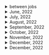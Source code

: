 <details>
<summary>between jobs</summary>

1. 생활코딩 자바스크립트 기본(이고잉)
1. 생활코딩 자바스크립트 웹(이고잉)
1. 자바스크립트 기본 (이고잉)
1. 기본을 확실히!! HTML의 모든 것(이고잉)
1. CSS 기본부터 활용까지(이고잉)

1. FCC : Basic HTML and HTML5 (28/28)
1. FCC: Responsive Web Design Principles (4/4)
1. FCC : Js - OOP
1. FCC: Js - ES6 (29/29)
1. FCC: Js- debugging (12/12)
1. Free code camp : Javascript basic data structure/algorithm scripting (36/36)
1. Free code camp : Functional programming (24/24) 2-3) FCC : Redux (17/17)
1. FCC : React (47/47)
1. FCC : React with Redux (10/10)
1. FCC : data visualization - JSON APIs and Ajax (10/10)
1. FCC : MongoDB and Mongoose (12/12)
1. FCC : Basic Node js and Express(12/12)
1. 처음 만난 리액트 완강
1. 인프런 노드&리액트 백엔드 개발 (노드 편) (12/12)
1. NetNinja MongoDB tutorials (16/16)
1. NetNinja Asynchronous Javasript(11/11)
1. NetNinja Typescript
1. NetNinja NodeJs crash course
1. netNinja 리액트 완강
1. netninja node js 완강
1. NetNinja 웹소켓 튜토리얼
1. netninja React query
1. NetNinja Node.js Auth (18/18) 완강
1. net ninja 타입스트립트 & 웹팩
1. NetNinja Node.js Auth 2시간 (18/18) 완강
1. net ninaj 타입스트립트 & 웹팩
1. NetNinja node Oauth
1. netninja React context & hooks
1. React with typescript
1. NetNinja Next js beginner tutorial
1. 구름 에듀 - 한 눈에 보는 타입스크립트
1. React testing library
1. Learn React, Redux and TypeScript in 2021 - Shopping Cart
1. code evolution React/Redux
1. code evolution React storybook

</details>

<details>
<summary>June, 2022</summary>

1. [Configuring Environment Variables in Node.js](https://youtu.be/14zY-u9EBCU)
1. [Deploy NodeJS and Express API On Heroku](https://youtu.be/72DYDMP09MM)
1. [How to create a child process in nodejs (exec, execFile and spawn)](https://youtu.be/bbmFvCbVDqo)

</details>

<details>
<summary>July, 2022</summary>

1. [How to build a CLI with Node.js](https://youtu.be/s2h28p4s-Xs)
1. [What Are _.d.ts files? How to Use _.d.ts Files in TypeScript?](https://youtu.be/s_CZeWuEZ_s)
1. [Master Node JS : Node fundamental process object - Web Development](https://youtu.be/FrapFIUGki0)
1. [Stop Putting Your Script Tags At The End Of The Body](https://youtube.com/shorts/cXwnJKflxas?feature=share)

## Nestjs

1. [Introduction to Nest JS - A Node JS framework - from the basics | Nest js tutorials](https://youtu.be/kPz8ofull6w)
1. [01 Install Nest JS and how Nest Js route works | Nest JS Node JS tutorials](https://youtu.be/ndSMFwXhBA0)
1. [02 Creating a Module and Controller in Nest JS | Node JS, Javascript, Typescript](https://youtu.be/H6q8O9kRnzs)
1. [03 Depedency Injection in Nest JS | Inject Service in Controller | Node JS, Javascript, Typescript](https://youtu.be/W5W9kHa61t0)
1. [04 Validation in Nest JS and DTO objects | Nest JS Node JS tutorials](https://youtu.be/XpV4SSsqTdk)
1. [Introduction to Decorators. Create a First Class Decorator in the TypeScript.](https://youtu.be/XsioLNS9XTY)
1. [How To Create A Search Bar In JavaScript](https://youtu.be/TlP5WIxVirU)
1. [JavaScript Search Bar](https://youtu.be/wxz5vJ1BWrc)
1. [05 Setting up TypeOrm with Nest JS and create Entity](https://youtu.be/F4ohRXIL6e4)

</details>

<details>
<summary>August, 2022</summary>

1. [GoLang Simple HTTP Web Server | Beginners Tutorial](https://youtu.be/YMFkgN9r_jg)
1. [네이버, 라인 개발자들에게 조언받은 백엔드 개발자 로드맵](https://youtu.be/tcyb_BwAPpY)
1. [TypeScript Record Type](https://youtu.be/pOjtxDKSgTw)
1. [[Create A Docker Container For Go (golang) Code In UNDER Ten Minutes [Getting Started)]](https://youtu.be/USbPCBi_d4U)
1. [Install Yarn [ UPDATED 2022 ]](https://youtu.be/mWC5M1F2hiE)
1. [How to deploy a react application to Vercel](https://youtu.be/lAJ6LyvW_cw)
1. [Stop returning null collections in your code](https://www.youtube.com/shorts/G82njnbeqVA)
1. [[Golang] Testing with Ginkgo](https://youtu.be/Z2x7YrDWrA0)
1. [You'll want to learn this console.log tip in javascript #shorts](https://www.youtube.com/shorts/dag_-TsL5lc)
1. [How to know if a javascript array contains any even numbers using some #shorts](https://www.youtube.com/shorts/l35MY8Im0Q0)
1. [Database Design - Introduction](https://youtu.be/e7Pr1VgPK4w)
1. [Database Design 1 - What is a Database?](https://youtu.be/hG_3UHepr_M)
1. [Learning Golang: Introduction to Benchmarks](https://youtu.be/u6dpEuJ7tB8)
1. [Shortcodes | Hugo - Static Site Generator | Tutorial 9](https://youtu.be/2xkNJL4gJ9E)
1. [Shortcode: Add Raw HTML to Your Posts](https://makewithhugo.com/shortcode-add-raw-html/)
1. [How to validate an object using a Proxy class #shorts](https://youtube.com/shorts/_nOzU7Z8uMU?feature=share)

</details>

<details>
<summary>September, 2022</summary>

1. [Delete node_modules like a Pro #Shorts](https://youtube.com/shorts/qOSH2pYg6m8?feature=share)
1. [Awesome Full Page Scroll Effect Tutorial!](https://youtu.be/htw4iKMYzEc)
1. [Customize Create React App (CRA) without ejecting using react-app-rewired](https://egghead.io/lessons/react-customize-create-react-app-cra-without-ejecting-using-react-app-rewired)
1. [How to Write Good API Documentation](https://www.freecodecamp.org/news/how-to-write-api-documentation-like-a-pro/)
1. [Learning Golang: Dependencies, Modules and How to manage Packages](https://youtu.be/20sLKEpHvvk)
1. [Building a Go REST API using Gorm and Fiber!](https://youtu.be/Iq2qT0fRhAA)
1. [How to extract patterns from strings using regex groups #shorts](https://youtube.com/shorts/2Wazs0m9kGs?feature=share)
1. [Introduction to Hugo | Hugo - Static Site Generator | Tutorial 1](https://youtu.be/qtIqKaDlqXo)
1. [Creating a New Site / Directory Structure | Hugo - Static Site Generator | Tutorial 4](https://youtu.be/sB0HLHjgQ7E)
1. [Creating & Organizing Content | Hugo - Static Site Generator | Tutorial 6](https://www.youtube.com/watch?v=0GZxidrlaRM&list=PLLAZ4kZ9dFpOnyRlyS-liKL5ReHDcj4G3&index=6)
1. [Front Matter | Hugo - Static Site Generator | Tutorial 7](https://youtu.be/Yh2xKRJGff4)
1. [Archetypes | Hugo - Static Site Generator | Tutorial 8](https://youtu.be/bcme8AzVh6o)
1. [Taxonomies | Hugo - Static Site Generator | Tutorial 10](https://youtu.be/pCPCQgqC8RA)
1. [Basic Concept of Database Normalization - Simple Explanation for Beginners](https://youtu.be/xoTyrdT9SZI)
1. [First Normal Form (1NF) | Database Normalization | DBMS](https://youtu.be/mUtAPbb1ECM)
1. [(ENG SUB) 인덱스를 타면 왜 빨라지는지 아니?](https://youtu.be/uO8tL0okg7Q)
1. [Second Normal Form (2NF) | Database Normalization | DBMS](https://youtu.be/R7UblSu4744)
1. [Third Normal Form (3NF) | Database Normalization | DBMS](https://youtu.be/aAx_JoEDXQA)
1. [Boyce-Codd Normal Form (BCNF) | Database Normalization | DBMS](https://youtu.be/NNjUhvvwOrk)
1. [4th Normal Form (4NF) | Multi-Valued Dependency | Database Normalization](https://youtu.be/OTCuykFHBeA)
1. [5th Normal Form (5NF) | Join Dependency | Database Normalization](https://youtu.be/mbj3HSK28Kk)
1. [Concept of Keys in DBMS - Super, Primary, Candidate, Foreign Key, etc](https://youtu.be/p3yJZH8_bsc)
1. [How to Design DB Tables for any Application? (The Basics)](https://youtu.be/XUdNVaSikqY)
1. [RDBMS vs NoSQL Databases Explained!](https://youtu.be/2tXooE4hrk0)
1. [What is Database Transaction? | Transactions in Database | DB Transactions with Examples #dbms](https://youtu.be/PflVscjNJ44)
1. [This is why closures are important in javascript #shorts](https://youtube.com/shorts/LC5O4rbjd-4?feature=share)
1. [Fireship - Tauri in 100 Seconds](https://youtu.be/-X8evddpu7M)
1. [JavaScript Tips: Remove Duplicates in Arrays #shorts](https://youtube.com/shorts/9Bgd0vQ8jDU?feature=share)
1. [JavaScript: for loop vs reduce, speed comparision, summing numbers in an array.](https://youtube.com/shorts/U18qYpNSFwQ?feature=share)
1. [Turborepo in 2 Minutes](https://youtu.be/vE3LOHU0OV8)
1. [Golang automatic code formatting : Code like a Pro](https://ksingh7.medium.com/golang-automatic-code-formatting-code-like-a-pro-98d9ca43eeaf)
1. [Go Environment Variables Explained in 5 Minutes](https://youtu.be/Ut-NLq6d694)
1. [GoLang Unit Testing and Mock Testing Tutorial](https://youtu.be/XQzTUa9LPU8)
1. [Episode 01 - Getting Started with Unit Testing in Go](https://youtu.be/YDJIUZ4jqdA)
1. [Go Testing Bible](https://youtube.com/playlist?list=PLzUGFf4GhXBLNXtcWvcKk43KHV9hFN3jY)

</details>

<details>
<summary>October, 2022</summary>

1. [How many apps can you build in one Turborepo?](https://youtu.be/o2RJnz96YXo)
1. [Write cleaner JSON with this JSON Stringify tip #shorts](https://www.youtube.com/shorts/tcHrC5mOJl0)
1. [React Sending GraphQL Queries To API with Apollo Client](https://youtu.be/gTT22xEnrr8)
1. [Entity Relationship Diagram (ERD) Tutorial - Part 1](https://youtu.be/QpdhBUYk7Kk)
1. [Entity Relationship Diagram (ERD) Tutorial - Part 2](https://youtu.be/-CuY5ADwn24)
1. [Database Tutorial for Beginners](https://youtu.be/wR0jg0eQsZA)
1. [Golang With PostgresQL - REST API (GO-Fiber) - Part - 1](https://youtu.be/R5KiqmsMysM)
1. [GraphQL Playground](https://youtu.be/CHNAnGSmQeA)
1. [Go (Golang) httptest Tutorial](https://youtu.be/LqU-0RVyq8I)
1. [Golang httptest Example](https://golang.cafe/blog/golang-httptest-example.html)
1. [Golang GraphQL Tutorial - Intro](https://youtu.be/A6lDNao00WQ)
1. [Run Docker In Your Unit Tests (Java, NodeJS, Go, Rust and more) | Testcontainers Tutorial](https://youtu.be/iKSaHETzhKY)
1. [Golang: find string in file and show line number](https://stackoverflow.com/questions/37255304/golang-find-string-in-file-and-show-line-number)

</details>

<details>
<summary>November, 2022</summary>

1. [How to cross-compile Go programs for Windows, macOS, and Linux](https://freshman.tech/snippets/go/cross-compile-go-programs/)
1. [How to use Go channels](https://blog.logrocket.com/how-use-go-channels/)
1. [Stop Using Create React App](https://youtube.com/shorts/Xrgddey8jcA?feature=share)
1. [This CSS Feature Makes Specificity Errors Disappear](https://youtube.com/shorts/3G8MC7DsP4o?feature=share)
1. [Vite in 100 Seconds](https://youtu.be/KCrXgy8qtjM)
1. [Logging in Go: Choosing a System and Using it](https://www.honeybadger.io/blog/golang-logging/)
1. [packagemain #16: Building Desktop App in Go using Wails](https://youtu.be/Dg9rUXxNV-c)
1. [HTML is getting a MASSIVE upgrade 👩‍💻 #programming #technology #software #tech #webdev #code](https://youtube.com/shorts/ZQKgoTkq94g?feature=share)
1. [Go Wails](https://wails.io/)
1. [Golang Marshal and Unmarshal](https://linuxhint.com/marshal-unmarshal-golang/)
1. [CSS :has() with multiple children!](https://youtube.com/shorts/o9QzUVyy6Q8?feature=share)
1. [WTF is !! in JavaScript?](https://youtube.com/shorts/xx-FS-XxG9c?feature=share)
1. [WHY programmers use vertical monitors 🖥️👩‍💻 #programming #technology #software #tech #code](https://youtube.com/shorts/nRSWTJD6Gdk?feature=share)
1. [Handling and dispatching events with Node.js](https://blog.logrocket.com/handling-and-dispatching-events-with-node-js/)
1. [JavaScript EVENTS Tutorial in 60 Seconds! 👨‍💻 #shorts](https://youtube.com/shorts/4FrdWEmN9Po?feature=share)
1. [Value vs Reference in JavaScript in 1 Minute](https://youtube.com/shorts/r2wvmAyvgao?feature=share)
1. [CoPilot Q&A](https://youtube.com/shorts/gRNo_JOl-9g?feature=share)
1. [The Pros and Cons of Using Styled Components in React](https://www.makeuseof.com/styled-components-react-pros-cons/)
1. [JavaScript Package Managers: NPM Vs YARN Vs PNPM](https://www.atatus.com/blog/npm-vs-yarn-vs-pnpm/)
1. [Benefits of using styled-components in React](https://blog.logrocket.com/benefits-using-styled-components-react/)
1. [contextAPI + styled-components 로 재사용 컴포넌트 만들기](https://youtu.be/5RhCxzmp2yw)
1. [How to add custom error/success/warning icons in front of the toast? #423](https://github.com/fkhadra/react-toastify/issues/423)
1. [9. 여러개의 input 상태 관리하기](https://react.vlpt.us/basic/09-multiple-inputs.html)
1. [React-toastify: Render more than string](https://fkhadra.github.io/react-toastify/render-what-you-want)
1. [15.9 JSDoc을 사용하여 자바스크립트에 타입 힌트 제공하기](https://poiemaweb.com/jsdoc-type-hint)
1. [How to add custom error/success/warning icons in front of the toast? #423](https://github.com/fkhadra/react-toastify/issues/423)
1. [Vite 절대 경로 설정하는 법](https://l4279625.tistory.com/entry/vite-%EC%A0%88%EB%8C%80%EA%B2%BD%EB%A1%9C-%EC%84%A4%EC%A0%95%ED%95%98%EB%8A%94-%EB%B2%95)
1. [Vite: resolve.alias - how to resolve paths?](https://stackoverflow.com/questions/68217795/vite-resolve-alias-how-to-resolve-paths)
1. [W3 school react router](https://www.w3schools.com/react/react_router.asp)

</details>

<details>
<summary>December, 2022</summary>

1. [Nest.js + GraphQL 시작하기](https://medium.com/@feedbotstar/nest-js-graphql-%EC%8B%9C%EC%9E%91%ED%95%98%EA%B8%B0-f38adf767fa8)
1. [issue with passing hook to child typescript](https://stackoverflow.com/questions/54575523/issue-with-passing-hook-to-child-typescript)
1. [A Guide to React Context and useContext() Hook](https://dmitripavlutin.com/react-context-and-usecontext/)
1. [eslint is not getting disabled for specific file](https://stackoverflow.com/questions/69273439/eslint-is-not-getting-disabled-for-specific-file)
1. [GraphQLError: Query root type must be provided](https://stackoverflow.com/questions/64105940/graphqlerror-query-root-type-must-be-provided)
1. [How to create your first NestJS GraphQL Application?](https://progressivecoder.com/how-to-create-your-first-nestjs-graphql-application/)
1. [Support TypeScript "moduleResolution": "node16"](https://github.com/sveltejs/language-tools/issues/1522)
1. [[Node.js] fetch 사용하기](https://velog.io/@ahn0min/Node.js-fetch-%EC%82%AC%EC%9A%A9%ED%95%98%EA%B8%B0)
1. [NPM package: cross-env](https://www.npmjs.com/package/cross-env)
1. [Wails Application options](https://wails.io/docs/reference/options/)
1. [[SQLite] 테이블(Table) - UNIQUE 제약 조건](https://araikuma.tistory.com/692)
1. [styled icon explorer](https://styled-icons.dev/)
1. [How to Use React Helmet – With Example Use Case](https://www.freecodecamp.org/news/react-helmet-examples/)
1. [Could not find a declaration file for module 'module-name'. '/path/to/module-name.js' implicitly has an 'any' type](https://stackoverflow.com/questions/41292559/could-not-find-a-declaration-file-for-module-module-name-path-to-module-nam)
1. [Vite: Env Variables and Modes](https://vitejs.dev/guide/env-and-mode.html)
1. [Wails does not embed browser](https://wails.io/docs/introduction/#native-elements)

</details>

<details>
<summary>December, 2022</summary>

1. [yarn run dev - cross-env: Permission denied](https://stackoverflow.com/questions/49176336/yarn-run-dev-cross-env-permission-denied)
2. [How to fix npm err code EINTEGRITY issue](https://sebhastian.com/npm-err-code-eintegrity/)
3. [Understanding React’s useEffect cleanup function](https://blog.logrocket.com/understanding-react-useeffect-cleanup-function/)
4. [Get the id of the element on Click in React](https://bobbyhadz.com/blog/react-onclick-get-id-of-element)
5. [Styled components: adapting based on props](https://styled-components.com/docs/basics#adapting-based-on-props)
6. [Using styled-components with props and TypeScript](https://stackoverflow.com/questions/47077210/using-styled-components-with-props-and-typescript)
7. [NestJS로 배우는 백엔드 프로그래밍](https://wikidocs.net/147248)
8. [Fly.io: Run a Go App](https://fly.io/docs/languages-and-frameworks/golang/)
9. [Github: fly-apps/go-example](https://github.com/fly-apps/go-example)
10. [Fly.io: Continuous Deployment with Fly and GitHub Actions](https://fly.io/docs/app-guides/continuous-deployment-with-github-actions/)
11. [dotenv type definition: Typescript 에서 import.meta 사용법(Feat. Vite)](https://velog.io/@katanazero86/Typescript-%EC%97%90%EC%84%9C-import.meta-%EC%82%AC%EC%9A%A9%EB%B2%95)
12. [Bad UX Lesson 1: Infinite scroll and footer #Shorts](https://youtube.com/shorts/itmyJbhuUdg?feature=share)
13. [Golang Tutorial - Easy Create Desktop Application using Webview](https://youtu.be/m3aUHLjW8Hk)
14. [[프로그래밍 이론] In-app browser, External browser](https://spiralmoon.tistory.com/m/entry/%ED%94%84%EB%A1%9C%EA%B7%B8%EB%9E%98%EB%B0%8D-%EC%9D%B4%EB%A1%A0-In-app-browser-External-browser)
15. [Difference between mousedown and click in jquery](https://stackoverflow.com/questions/19109754/difference-between-mousedown-and-click-in-jquery)
16. [React closing a dropdown when click outside](https://stackoverflow.com/questions/63359138/react-closing-a-dropdown-when-click-outside)
17. [Detect click outside React component](https://stackoverflow.com/questions/32553158/detect-click-outside-react-component)
18. [Go에서 로그 사용하기](https://velog.io/@tae2089/Go%EC%97%90%EC%84%9C-%EB%A1%9C%EA%B7%B8-%EC%82%AC%EC%9A%A9%ED%95%98%EA%B8%B0)
19. [Find unused npm packages in package.json](https://stackoverflow.com/questions/22675725/find-unused-npm-packages-in-package-json)
20. [Yarn package docs: depcheck](https://yarnpkg.com/package/depcheck)
21. [[개발환경] package.json 다이어트 여정기 (depcheck, npm-check)](https://all-dev-kang.tistory.com/entry/%EA%B0%9C%EB%B0%9C%ED%99%98%EA%B2%BD-packagejson-%EB%8B%A4%EC%9D%B4%EC%96%B4%ED%8A%B8-%EC%97%AC%EC%A0%95%EA%B8%B0-depcheck-npm-check)

</details>
